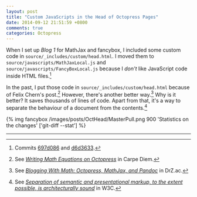 ```yaml
---
layout: post
title: "Custom JavaScripts in the Head of Octopress Pages"
date: 2014-09-12 21:51:59 +0800
comments: true
categories: Octopress
---
```


When I set up *Blog 1* for MathJax and fancybox, I included some
custom code in `source/_includes/custom/head.html`.  I moved them to
`source/javascripts/MathJaxLocal.js` and
`source/javascripts/FancyBoxLocal.js` because I *don't* like
JavaScript code inside HTML files.[^1]

In the past, I put those code in `source/_includes/custom/head.html`
because of Felix Chern's post.[^2]  However, there's another better
way.[^3]  Why is it better?  It saves thousands of lines of code.
Apart from that, it's a way to separate the behaviour of a document
from the contents.[^4]

{% img fancybox /images/posts/OctHead/MasterPull.png 900 'Statistics on the changes' ['git-diff --stat'] %}

---
[^1]: Commits [697d086] and [d6d3633].
[^2]:
    See [*Writing Math Equations on Octopress*][f2] in Carpe Diem.

[^3]:
    See [*Blogging With Math: Octopress, MathJax, and Pandoc*][f3] in
    DrZ.ac.

[^4]:
    See
    [*Separation of semantic and presentational markup, to the extent possible, is architecturally sound*][f4]
    in W3C.

[697d086]: https://github.com/VincentTam/vincenttam.github.io/commit/697d086 "Moved javascript code from a HTML file"
[d6d3633]: https://github.com/VincentTam/vincenttam.github.io/commit/d6d3633 "Added two new posts, and updated MathJax equations"
[f2]: http://www.idryman.org/blog/2012/03/10/writing-math-equations-on-octopress/
[f3]: http://drz.ac/2013/01/03/blogging-with-math/
[f4]: http://www.w3.org/2001/tag/doc/contentPresentation-26.html
